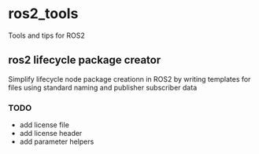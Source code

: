# ros2_tools
Tools and tips for ROS2

## ros2 lifecycle package creator

Simplify lifecycle node package creationn in ROS2 by writing templates for files using standard naming and publisher subscriber data

### TODO
- add license file
- add license header
- add parameter helpers